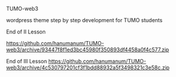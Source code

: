 TUMO-web3

wordpress theme step by step development for TUMO students

End of II Lesson

https://github.com/hanumanum/TUMO-web3/archive/93447f8f1ed3bc45980f350893df4458a0f4c577.zip


End of III Lesson
https://github.com/hanumanum/TUMO-web3/archive/4c530797201cf3f1bdd88932a5f3498321c3e58c.zip

